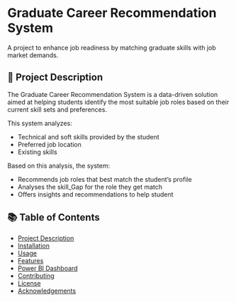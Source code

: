 # Graduate Career Recommendation System 
A project to enhance job readiness by matching graduate skills with job market demands.
## 📄 Project Description

The Graduate Career Recommendation System is a data-driven solution aimed at helping students identify the most suitable job roles based on their current skill sets and preferences.

This system analyzes:
- Technical and soft skills provided by the student
- Preferred job location
- Existing skills

Based on this analysis, the system:
- Recommends job roles that best match the student’s profile
- Analyses the skill_Gap for the role they get match
- Offers insights and recommendations to help student
## 📚 Table of Contents

- [Project Description](#-project-description)
- [Installation](#installation)
- [Usage](#usage)
- [Features](#features)
- [Power BI Dashboard](#-power-bi-dashboard)
- [Contributing](#contributing)
- [License](#license)
- [Acknowledgements](#acknowledgements)
